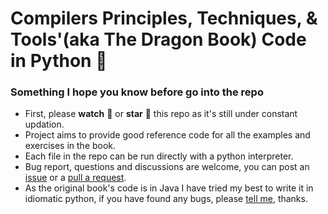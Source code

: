 # Compilers Principles, Techniques, &amp; Tools'(aka The Dragon Book) Code in Python :snake:

### Something I hope you know before go into the repo

* First, please **watch** :eyes: or **star** :star2: this repo as it's still under constant updation.
* Project aims to provide good reference code for all the examples and exercises in the book.
* Each file in the repo can be run directly with a python interpreter.
* Bug report, questions and discussions are welcome, you can post an [issue](https://github.com/AviKKi/The-Dragon-Book/issues/new) or a [pull a request](https://help.github.com/articles/using-pull-requests).
* As the original book's code is in Java I have tried my best to write it in idiomatic python, if you have found any bugs, please [tell me](https://github.com/AviKKi/The-Dragon-Book/issues/new), thanks.

